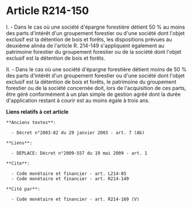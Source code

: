 # Article R214-150

I. - Dans le cas où une société d'épargne forestière détient 50 % au moins des parts d'intérêt d'un groupement forestier ou
d'une société dont l'objet exclusif est la détention de bois et forêts, les dispositions prévues au deuxième alinéa de
l'article R. 214-149 s'appliquent également au patrimoine forestier du groupement forestier ou de la société dont l'objet
exclusif est la détention de bois et forêts.

II. - Dans le cas où une société d'épargne forestière détient moins de 50 % des parts d'intérêt d'un groupement forestier ou
d'une société dont l'objet exclusif est la détention de bois et forêts, le patrimoine du groupement forestier ou de la
société concernée doit, lors de l'acquisition de ces parts, être géré conformément à un plan simple de gestion agréé dont la
durée d'application restant à courir est au moins égale à trois ans.

**Liens relatifs à cet article**

	**Anciens textes**:

	  - Décret n°2003-82 du 29 janvier 2003 - art. 7 (Ab)

	**Liens**:

	  - DEPLACE: Décret n°2009-557 du 19 mai 2009 - art. 1

	**Cite**:

	  - Code monétaire et financier - art. L214-85
	  - Code monétaire et financier - art. R214-149

	**Cité par**:

	  - Code monétaire et financier - art. R214-169 (V)

